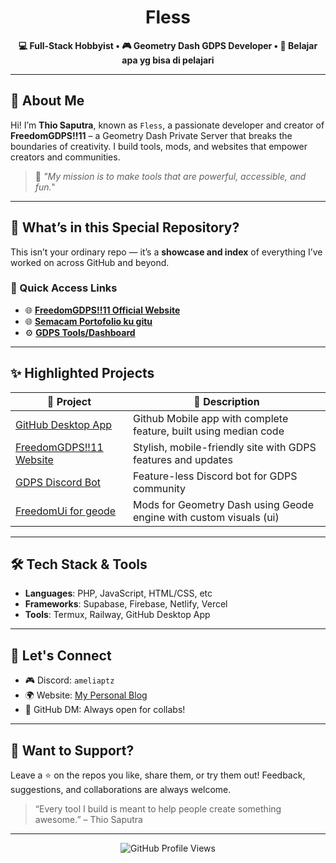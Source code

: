 <h1 align="center">Fless</h1>

<p align="center">
  <strong>💻 Full-Stack Hobbyist • 🎮 Geometry Dash GDPS Developer • 🚀 Belajar apa yg bisa di pelajari</strong>
</p>

---

## 📌 About Me 

Hi! I’m **Thio Saputra**, known as `Fless`, a passionate developer and creator of **FreedomGDPS!!11** – a Geometry Dash Private Server that breaks the boundaries of creativity. I build tools, mods, and websites that empower creators and communities.

> 🔧 *"My mission is to make tools that are powerful, accessible, and fun."*

---

## 🧩 What’s in this Special Repository?

This isn’t your ordinary repo — it’s a **showcase and index** of everything I’ve worked on across GitHub and beyond.

### 🔗 Quick Access Links

- 🌐 **[FreedomGDPS!!11 Official Website](https://fless.netlify.app/)**
- 🌐 **[Semacam Portofolio ku gitu](https://fless.vercel.app/)**
- ⚙️ **[GDPS Tools/Dashboard](https://fless.ps.fhgdps.com/dashboard)**

---

## ✨ Highlighted Projects

| 🚀 Project | 🔎 Description |
|-----------|----------------|
| [GitHub Desktop App](https://github.com/ThDev2/fr](https://github.com/ThDev2/ThDev2/releases/tag/v1.0.1)) | Github Mobile app with complete feature, built using median code |
| [FreedomGDPS!!11 Website](https://fless.netlify.app/) | Stylish, mobile-friendly site with GDPS features and updates |
| [GDPS Discord Bot](https://github.com/ThDev2/uploadsong-bot) | Feature-less Discord bot for GDPS community |
| [FreedomUi for geode](https://github.com/ThDev2?tab=repositories&q=geode](https://github.com/ThDev2/FrGDPS/blob/main/packs%2FTaroh%20Di%20Awal%20Directory.zip)) | Mods for Geometry Dash using Geode engine with custom visuals (ui) |

---

## 🛠 Tech Stack & Tools

- **Languages**: PHP, JavaScript, HTML/CSS, etc
- **Frameworks**: Supabase, Firebase, Netlify, Vercel
- **Tools**: Termux, Railway, GitHub Desktop App

---

## 📣 Let's Connect

- 🎮 Discord: `ameliaptz`
- 🌍 Website: [My Personal Blog](https://fless.vercel.app)
- 📨 GitHub DM: Always open for collabs!

---

## 🌟 Want to Support?

Leave a ⭐️ on the repos you like, share them, or try them out! Feedback, suggestions, and collaborations are always welcome.

> “Every tool I build is meant to help people create something awesome.” – Thio Saputra

---

<p align="center">
  <img src="https://komarev.com/ghpvc/?username=thiospt&style=flat-square&color=blue" alt="GitHub Profile Views" />
</p>
